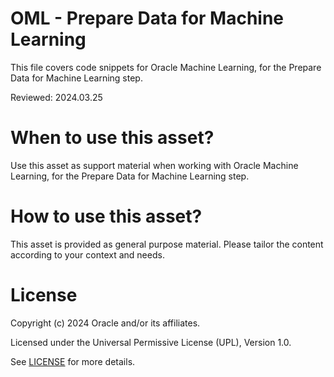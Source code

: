 # OML - Prepare Data for Machine Learning
 
This file covers code snippets for Oracle Machine Learning, for the Prepare Data for Machine Learning step.

Reviewed: 2024.03.25
 

# When to use this asset?

Use this asset as support material when working with Oracle Machine Learning, for the Prepare Data for Machine Learning step.


# How to use this asset?

This asset is provided as general purpose material. Please tailor the content according to your context and needs.


# License
 
Copyright (c) 2024 Oracle and/or its affiliates.
 
Licensed under the Universal Permissive License (UPL), Version 1.0.
 
See [LICENSE](https://github.com/oracle-devrel/technology-engineering/blob/main/LICENSE) for more details.
